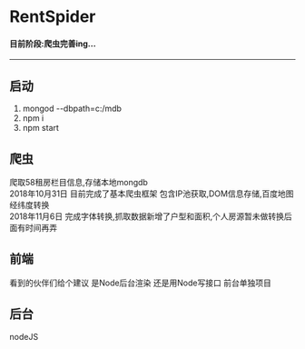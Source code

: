 # RentSpider 

#### 目前阶段:爬虫完善ing...  
---
## 启动
1. mongod --dbpath=c:/mdb
2. npm i 
3. npm start 

## 爬虫
爬取58租房栏目信息,存储本地mongdb  
2018年10月31日 目前完成了基本爬虫框架 包含IP池获取,DOM信息存储,百度地图经纬度转换  
2018年11月6日 完成字体转换,抓取数据新增了户型和面积,个人房源暂未做转换后面有时间再弄  
## 前端
看到的伙伴们给个建议  是Node后台渲染 还是用Node写接口  前台单独项目
## 后台
nodeJS